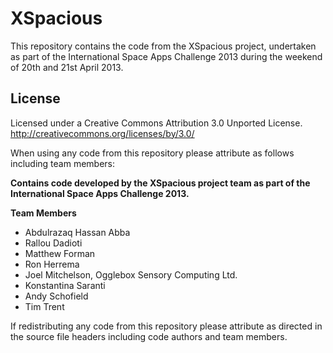 XSpacious
=========
This repository contains the code from the XSpacious project, undertaken as part of the 
International Space Apps Challenge 2013 during the weekend of 20th and 21st April 2013.

License
-------

Licensed under a Creative Commons Attribution 3.0 Unported License.
http://creativecommons.org/licenses/by/3.0/

When using any code from this repository please attribute as follows including team members:
  
__Contains code developed by the XSpacious project team
 as part of the International Space Apps Challenge 2013.__
  
__Team Members__
* Abdulrazaq Hassan Abba
* Rallou Dadioti
* Matthew Forman
* Ron Herrema
* Joel Mitchelson, Ogglebox Sensory Computing Ltd.
* Konstantina Saranti
* Andy Schofield
* Tim Trent

If redistributing any code from this repository please attribute as directed in the source file headers 
including code authors and team members.
